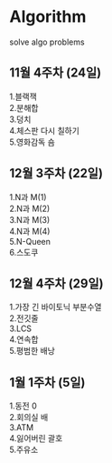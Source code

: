 # Algorithm

solve algo problems

## 11월 4주차 (24일)

1.블랙잭  
2.분해합  
3.덩치  
4.체스판 다시 칠하기  
5.영화감독 숌


## 12월 3주차 (22일)

1.N과 M(1)  
2.N과 M(2)  
3.N과 M(3)  
4.N과 M(4)  
5.N-Queen  
6.스도쿠


## 12월 4주차 (29일)

1.가장 긴 바이토닉 부분수열  
2.전깃줄  
3.LCS  
4.연속합  
5.평범한 배낭


## 1월 1주차 (5일)

1.동전 0  
2.회의실 배  
3.ATM  
4.잃어버린 괄호  
5.주유소    
